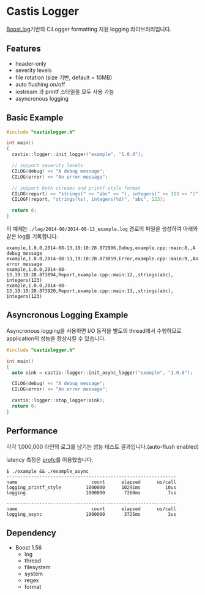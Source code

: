 # Castis Logger

[Boost.log](http://www.boost.org/doc/libs/1_55_0b1/libs/log/doc/html/index.html)기반의 CiLogger formatting 지원 logging 라이브러리입니다.

## Features

* header-only
* severity levels
* file rotation (size 기반, default = 10MB)
* auto flushing on/off
* iostream 과 printf 스타일을 모두 사용 가능
* asyncronous logging

## Basic Example

```cpp
#include "castislogger.h"

int main()
{
  castis::logger::init_logger("example", "1.0.0");

  // support severity levels
  CILOG(debug) << "A debug message";
  CILOG(error) << "An error message";

  // support both streams and printf-style format
  CILOG(report) << "strings(" << "abc" << "), integers(" << 123 << ")";
  CILOGF(report, "strings(%s), integers(%d)", "abc", 123);

  return 0;
}
```

이 예제는 `./log/2014-08/2014-08-13_example.log` 경로의 파일을 생성하여 아래와 같은 log를 기록합니다.

```
example,1.0.0,2014-08-13,19:10:28.872906,Debug,example.cpp::main:8,,A debug message
example,1.0.0,2014-08-13,19:10:28.873859,Error,example.cpp::main:9,,An error message
example,1.0.0,2014-08-13,19:10:28.873894,Report,example.cpp::main:12,,strings(abc), integers(123)
example,1.0.0,2014-08-13,19:10:28.873920,Report,example.cpp::main:13,,strings(abc), integers(123)
```

## Asyncronous Logging Example

Asyncronous logging을 사용하면 I/O 동작을 별도의 thread에서 수행하므로 application의 성능을 향상시킬 수 있습니다.

```cpp
#include "castislogger.h"

int main()
{
  auto sink = castis::logger::init_async_logger("example", "1.0.0");

  CILOG(debug) << "A debug message";
  CILOG(error) << "An error message";

  castis::logger::stop_logger(sink);
  return 0;
}
```

## Performance

각각 1,000,000 라인의 로그를 남기는 성능 테스트 결과입니다.(auto-flush enabled)

latency 측정은 [profc](https://bitbucket.org/teamd7/profc)를 이용했습니다.

```
$ ./example && ./example_async
--------------------------------------------------------------
name                           count      elapsed      us/call
logging_printf_style         1000000      10291ms         10us
logging                      1000000       7260ms          7us

--------------------------------------------------------------
name                           count      elapsed      us/call
logging_async                1000000       3725ms          3us

```

## Dependency

* Boost 1.56
    * log
    * thread
    * filesystem
    * system
    * regex
    * format